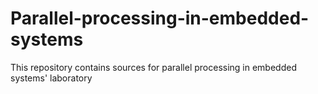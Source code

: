 # Parallel-processing-in-embedded-systems
This repository contains sources for parallel processing in embedded systems' laboratory
